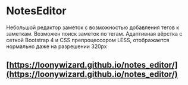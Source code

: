 # NotesEditor

Небольшой редактор заметок с возможностью добавления тегов к заметкам. Возможен поиск заметок по тегам.
Адаптивная вёрстка с сеткой Bootstrap 4 и CSS препроцессором LESS, отображается нормально даже на разрешении 320px

## [https://loonywizard.github.io/notes_editor/](https://loonywizard.github.io/notes_editor/) 
